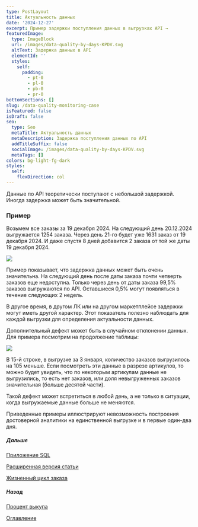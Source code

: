 ```yaml
---
type: PostLayout
title: Актуальность данных
date: '2024-12-27'
excerpt: Пример задержки поступления данных в выгрузках API →
featuredImage:
  type: ImageBlock
  url: /images/data-quality-by-days-KPDV.svg
  altText: Задержка данных в API
  elementId: ''
  styles:
    self:
      padding:
        - pt-0
        - pl-0
        - pb-0
        - pr-0
bottomSections: []
slug: /data-quality-monitoring-case
isFeatured: false
isDraft: false
seo:
  type: Seo
  metaTitle: Актуальность данных
  metaDescription: Задержка поступления данных по API
  addTitleSuffix: false
  socialImage: /images/data-quality-by-days-KPDV.svg
  metaTags: []
colors: bg-light-fg-dark
styles:
  self:
    flexDirection: col
---
```

Данные по API теоретически поступают с небольшой задержкой. Иногда задержка может быть значительной.

### Пример

Возьмем все заказы за 19 декабря 2024. На следующий день 20.12.2024 выгружается 1254 заказа. Через день 21-го будет уже 1631 заказ от 19 декабря 2024. И даже спустя 8 дней добавится 2 заказа от той же даты 19 декабря 2024.

![](/images/data-quality-by-days-long-2.PNG)

Пример показывает, что задержка данных может быть очень значительна. На следующий день после даты заказа почти четверть заказов еще недоступна. Только через день от даты заказа 99,5% заказов выгружаются по API. Оставшиеся 0,5% могут появляться в течение следующих 2 недель.

В другое время, в другом ЛК или на другом маркетплейсе задержки могут иметь другой характер. Этот показатель полезно наблюдать для каждой выгрузки для определения актуальности данных.

Дополнительный дефект может быть в случайном отклонении данных. Для примера посмотрим на продолжение таблицы:

![](/images/data-quality-by-days-long-3.PNG)

В 15-й строке, в выгрузке за 3 января, количество заказов выгрузилось на 105 меньше. Если посмотреть эти данные в разрезе артикулов, то можно будет увидеть, что по некоторым артикулам данные не выгрузились, то есть нет заказов, или доля невыгруженных заказов значительная (больше десятой части).

Такой дефект может встретиться в любой день, а не только в ситуации, когда выгружаемые данные больше не меняются.

Приведенные примеры иллюстрируют невозможность построения достоверной аналитики на единственной выгрузке и в первые один-два дня.

##### Дальше

[Приложение SQL](/blog/data-quality-monitoring-case-sql/)

[Расширенная версия статьи](https://habr.com/ru/articles/870530/)

[Жизненный цикл заказа](/blog/case-order-lifecycle-overview/)

##### Назад

[Процент выкупа](/blog/case-percent-buyout-base/)

[Оглавление](/blog/table-of-contents)

